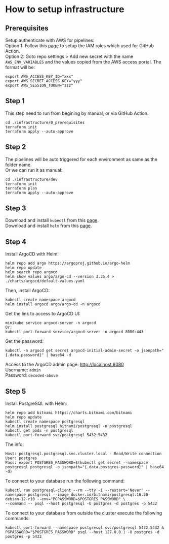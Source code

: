 # How to setup infrastructure

## Prerequisites
Setup authenticate with AWS for pipelines:  
Option 1: Follow this [page](https://aws.amazon.com/blogs/security/use-iam-roles-to-connect-github-actions-to-actions-in-aws/) to setup the IAM roles which used for GitHub Action.  
Option 2: Goto repo settings > Add new secret with the name `AWS_ENV_VARIABLES` and the values copied from the AWS access portal. The format will be:  
```
export AWS_ACCESS_KEY_ID="xxx"
export AWS_SECRET_ACCESS_KEY="yyy"
export AWS_SESSION_TOKEN="zzz"
```

## Step 1
This step need to run from begining by manual, or via GitHub Action.
```
cd ./infrastructure/0_prerequisites
terraform init
terraform apply --auto-approve
```

## Step 2
The pipelines will be auto triggered for each environment as same as the folder name.  
Or we can run it as manual:
```
cd ./infrastructure/dev
terraform init
terraform plan
terraform apply --auto-approve
```

## Step 3
Download and install `kubectl` from this [page](https://kubernetes.io/docs/tasks/tools/).  
Download and install `helm` from this [page](https://helm.sh/docs/intro/install/).  

## Step 4
Install ArgoCD with Helm:
```
helm repo add argo https://argoproj.github.io/argo-helm
helm repo update
helm search repo argocd
helm show values argo/argo-cd --version 3.35.4 > ./charts/argocd/default-values.yaml
```
Then, install ArgoCD:
```
kubectl create namespace argocd
helm install argocd argo/argo-cd -n argocd
```
Get the link to access to ArgoCD UI:
```
minikube service argocd-server -n argocd
Or:
kubectl port-forward service/argocd-server -n argocd 8080:443
```
Get the password:
```
kubectl -n argocd get secret argocd-initial-admin-secret -o jsonpath="{.data.password}" | base64 -d
```
Access to the ArgoCD admin page: [http://localhost:8080](http://localhost:8080)  
Username: `admin`  
Password: `decoded-above`

## Step 5
Install PostgreSQL with Helm:
```
helm repo add bitnami https://charts.bitnami.com/bitnami
helm repo update
kubectl create namespace postgresql
helm install postgresql bitnami/postgresql -n postgresql
kubectl get pods -n postgresql
kubectl port-forward svc/postgresql 5432:5432
```
The info:
```
Host: postgresql.postgresql.svc.cluster.local - Read/Write connection
User: postgres
Pass: export POSTGRES_PASSWORD=$(kubectl get secret --namespace postgresql postgresql -o jsonpath="{.data.postgres-password}" | base64 -d)
```
To connect to your database run the following command:
```
kubectl run postgresql-client --rm --tty -i --restart='Never' --namespace postgresql --image docker.io/bitnami/postgresql:16.20-debian-12-r10 --env="PGPASSWORD=$POSTGRES_PASSWORD" \
--command -- psql --host postgresql -U postgres -d postgres -p 5432
```
To connect to your database from outside the cluster execute the following commands:
```
kubectl port-forward --namespace postgresql svc/postgresql 5432:5432 & 
PGPASSWORD="$POSTGRES_PASSWORD" psql --host 127.0.0.1 -U postgres -d postgres -p 5432
```
